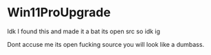 # Win11ProUpgrade
Idk I found this and made it a bat its open src so idk ig 

Dont accuse me its open fucking source you will look like a dumbass.
